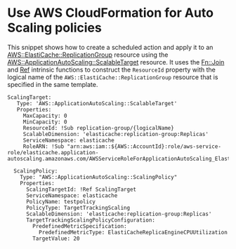 # Use AWS CloudFormation for Auto Scaling policies<a name="AutoScaling-with-Cloudformation"></a>

This snippet shows how to create a scheduled action and apply it to an [AWS::ElastiCache::ReplicationGroup](https://docs.aws.amazon.com/AWSCloudFormation/latest/UserGuide/aws-resource-elasticache-replicationgroup.html) resource using the [AWS::ApplicationAutoScaling::ScalableTarget](https://docs.aws.amazon.com/AWSCloudFormation/latest/UserGuide/aws-resource-applicationautoscaling-scalabletarget.html) resource\. It uses the [Fn::Join](https://docs.aws.amazon.com/AWSCloudFormation/latest/UserGuide/intrinsic-function-reference-join.html) and [Ref](https://docs.aws.amazon.com/AWSCloudFormation/latest/UserGuide/intrinsic-function-reference-ref.html) intrinsic functions to construct the `ResourceId` property with the logical name of the `AWS::ElastiCache::ReplicationGroup` resource that is specified in the same template\. 

```
ScalingTarget:
   Type: 'AWS::ApplicationAutoScaling::ScalableTarget'
   Properties:
     MaxCapacity: 0
     MinCapacity: 0
     ResourceId: !Sub replication-group/{logicalName}
     ScalableDimension: 'elasticache:replication-group:Replicas'
     ServiceNamespace: elasticache
     RoleARN: !Sub "arn:aws:iam::${AWS::AccountId}:role/aws-service-role/elasticache.application-autoscaling.amazonaws.com/AWSServiceRoleForApplicationAutoScaling_ElastiCacheRG"

  ScalingPolicy:
    Type: "AWS::ApplicationAutoScaling::ScalingPolicy"
    Properties:
      ScalingTargetId: !Ref ScalingTarget
      ServiceNamespace: elasticache
      PolicyName: testpolicy
      PolicyType: TargetTrackingScaling
      ScalableDimension: 'elasticache:replication-group:Replicas'
      TargetTrackingScalingPolicyConfiguration:
        PredefinedMetricSpecification:
          PredefinedMetricType: ElastiCacheReplicaEngineCPUUtilization
        TargetValue: 20
```